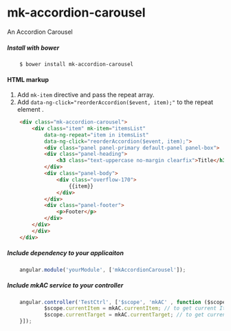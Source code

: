 # mk-accordion-carousel
An Accordion Carousel

##### Install with bower	
```
    $ bower install mk-accordion-carousel
```

#### HTML markup
1. Add `mk-item` directive and pass the repeat array.
2. Add `data-ng-click="reorderAccordion($event, item);"` to the repeat element .
```html
	<div class="mk-accordion-carousel">
		<div class="item" mk-item="itemsList"
			data-ng-repeat="item in itemsList"
			data-ng-click="reorderAccordion($event, item);">
			<div class="panel panel-primary default-panel panel-box">
			<div class="panel-heading">
				<h3 class="text-uppercase no-margin clearfix">Title</h3>
			</div>
			<div class="panel-body">
				<div class="overflow-170">
					{{item}}
				</div>
			</div>
			<div class="panel-footer">
				<p>Footer</p>
			</div>
		</div>
		</div>
	</div>
```

##### Include dependency to your applicaiton
```javascript
	angular.module('yourModule', ['mkAccordionCarousel']);
```

##### Include mkAC service to your controller
```javascript
  	angular.controller('TestCtrl', ['$scope', 'mkAC' , function ($scope, mkAC) {
    		$scope.currentItem = mkAC.currentItem; // to get current Item
    		$scope.currentTarget = mkAC.currentTarget; // to get current Target of the Item
  	}]);
	
```

